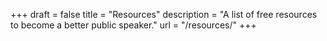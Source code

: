 +++
draft 			= false
title 				= "Resources"
description	= "A list of free resources to become a better public speaker."
url 					= "/resources/"
+++

